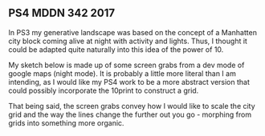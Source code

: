 ## PS4 MDDN 342 2017

In PS3 my generative landscape was based on the concept of a Manhatten city block coming alive at night with activity and lights. Thus, I thought it could be adapted quite naturally into this idea of the power of 10. 

My sketch below is made up of some screen grabs from a dev mode of google maps (night mode). It is probably a little more literal than I am intending, as I would like my PS4 work to be a more abstract version that could possibly incorporate the 10print to construct a grid. 

That being said, the screen grabs convey how I would like to scale the city grid and the way the lines change the further out you go - morphing from grids into something more organic. 
